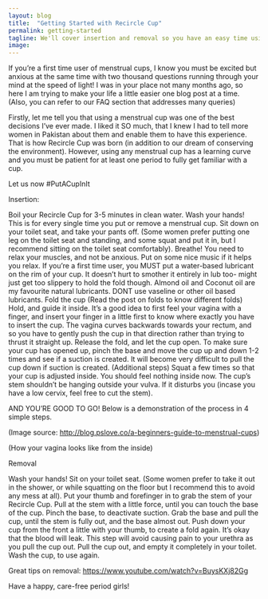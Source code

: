 ```yaml
---
layout: blog
title:  "Getting Started with Recircle Cup"
permalink: getting-started
tagline: We'll cover insertion and removal so you have an easy time using your cup
image:
---
```


If you’re a first time user of menstrual cups, I know you must be excited but anxious at the same time with two thousand questions running through your mind at the speed of light! I was in your place not many months ago, so here I am trying to make your life a little easier one blog post at a time. (Also, you can refer to our FAQ section that addresses many queries)

Firstly, let me tell you that using a menstrual cup was one of the best decisions I’ve ever made. I liked it SO much, that I knew I had to tell more women in Pakistan about them and enable them to have this experience. That is how Recircle Cup was born (in addition to our dream of conserving the environment). However, using any menstrual cup has a learning curve and you must be patient for at least one period to fully get familiar with a cup.

Let us now #PutACupInIt


Insertion:

Boil your Recircle Cup for 3-5 minutes in clean water.
Wash your hands! This is for every single time you put or remove a menstrual cup.
Sit down on your toilet seat, and take your pants off. (Some women prefer putting one leg on the toilet seat and standing, and some squat and put it in,  but I recommend sitting on the toilet seat comfortably).
Breathe! You need to relax your muscles, and not be anxious. Put on some nice music if it helps you relax.
If you’re a first time user, you MUST put a water-based lubricant on the rim of your cup. It doesn’t hurt to smother it entirely in lub too- might just get too slippery to hold the fold though. Almond oil and Coconut oil are my favourite natural lubricants. DONT use vaseline or other oil based lubricants.
Fold the cup (Read the post on folds to know different folds)
Hold, and guide it inside. It’s a good idea to first feel your vagina with a finger, and insert your finger in a little first to know where exactly you have to insert the cup. The vagina curves backwards towards your rectum, and so you have to gently push the cup in that direction rather than trying to thrust it straight up.
Release the fold, and let the cup open.
To make sure your cup has opened up, pinch the base and move the cup up and down 1-2 times and see if a suction is created. It will become very difficult to pull the cup down if suction is created.
(Additional steps) Squat a few times so that your cup is adjusted inside.
You should feel nothing inside now. The cup’s stem shouldn’t be hanging outside your vulva. If it disturbs you (incase you have a low cervix, feel free to cut the stem).

AND YOU’RE GOOD TO GO! Below is a demonstration of the process in 4 simple steps.

(Image source: http://blog.pslove.co/a-beginners-guide-to-menstrual-cups)



(How your vagina looks like from the inside)

Removal

Wash your hands!
Sit on your toilet seat. (Some women prefer to take it out in the shower, or while squatting on the floor but I recommend this to avoid any mess at all).
Put your thumb and forefinger in to grab the stem of your Recircle Cup.
Pull at the stem with a little force, until you can touch the base of the cup.
Pinch the base, to deactivate suction.
Grab the base and pull the cup, until the stem is fully out, and the base almost out.
Push down your cup from the front a little with your thumb, to create a fold again. It’s okay that the blood will leak. This step will avoid causing pain to your urethra as you pull the cup out.
Pull the cup out, and empty it completely in your toilet.
Wash the cup, to use again.

Great tips on removal: https://www.youtube.com/watch?v=BuysKXj82Gg

Have a happy, care-free period girls!



